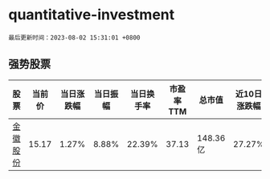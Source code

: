 # quantitative-investment

`最后更新时间：2023-08-02 15:31:01 +0800`

## 强势股票

|股票|当前价|当日涨跌幅|当日振幅|当日换手率|市盈率TTM|总市值|近10日涨跌幅|
|----|----|----|----|----|----|----|----|
|[金徽股份](https://xueqiu.com/S/SH603132)|15.17|1.27%|8.88%|22.39%|37.13|148.36亿|27.27%|
